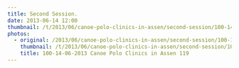 ```yaml
---
title: Second Session.
date: 2013-06-14 12:00
thumbnail: /t/2013/06/canoe-polo-clinics-in-assen/second-session/100-14-06-2013-canoe-polo-clinics-in-assen-119.jpg
photos:
  - original: /2013/06/canoe-polo-clinics-in-assen/second-session/100-14-06-2013-canoe-polo-clinics-in-assen-119.jpg
    thumbnail: /t/2013/06/canoe-polo-clinics-in-assen/second-session/100-14-06-2013-canoe-polo-clinics-in-assen-119.jpg
    title: 100-14-06-2013 Canoe Polo Clinics in Assen 119
---
```

